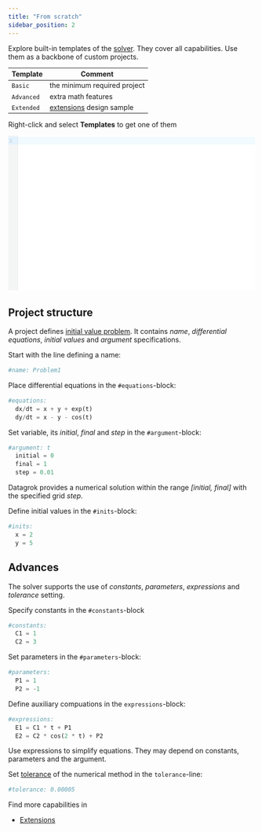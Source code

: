 ```yaml
---
title: "From scratch"
sidebar_position: 2
---
```


Explore built-in templates of the [solver](solver.md). They cover all capabilities. Use them as a backbone of custom projects.

| Template   | Comment                                   |
|------------|-------------------------------------------|                                
| `Basic`    | the minimum required project              |
| `Advanced` | extra math features                       |
| `Extended` | [extensions](extensions.md) design sample |

Right-click and select **Templates** to get one of them

![add-to-workspace](from-scratch.gif)

## Project structure

A project defines [initial value problem](https://en.wikipedia.org/wiki/Initial_value_problem). It contains *name*, *differential equations*, *initial values* and *argument* specifications.

Start with the line defining a name:

```python
#name: Problem1
```

Place differential equations in the `#equations`-block:

```python
#equations:
  dx/dt = x + y + exp(t)
  dy/dt = x - y - cos(t)
```

Set variable, its *initial*, *final* and *step* in the `#argument`-block:

```python
#argument: t
  initial = 0
  final = 1
  step = 0.01
```

Datagrok provides a numerical solution within the range *[initial, final]* with the specified grid *step*.

Define initial values in the `#inits`-block:

```python
#inits:
  x = 2
  y = 5
```

## Advances

The solver supports the use of *constants*, *parameters*, *expressions* and *tolerance* setting.

Specify constants in the `#constants`-block

```python
#constants:
  C1 = 1
  C2 = 3
```

Set parameters in the `#parameters`-block:

```python
#parameters:
  P1 = 1
  P2 = -1
```

Define auxiliary compuations in the `expressions`-block:

```python
#expressions:
  E1 = C1 * t + P1
  E2 = C2 * cos(2 * t) + P2
```

Use expressions to simplify equations. They may depend on constants, parameters and the argument. 

Set [tolerance](https://pythonnumericalmethods.berkeley.edu/notebooks/chapter19.02-Tolerance.html) of the numerical method in the `tolerance`-line:

```python
#tolerance: 0.00005
```

Find more capabilities in

* [Extensions](extensions.md)
